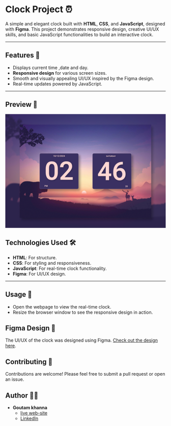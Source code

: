 # Clock Project ⏰  

A simple and elegant clock built with **HTML**, **CSS**, and **JavaScript**, designed with **Figma**. This project demonstrates responsive design, creative UI/UX skills, and basic JavaScript functionalities to build an interactive clock.

---

## Features 🌟  

- Displays current time ,date and day.  
- **Responsive design** for various screen sizes.  
- Smooth and visually appealing UI/UX inspired by the Figma design.  
- Real-time updates powered by JavaScript.  

---

## Preview 🚀  

![thumbnail](poster.png)

## Technologies Used 🛠️  

- **HTML**: For structure.  
- **CSS**: For styling and responsiveness.  
- **JavaScript**: For real-time clock functionality.  
- **Figma**: For UI/UX design.  

---



## Usage 📖
- Open the webpage to view the real-time clock.
- Resize the browser window to see the responsive design in action.

## Figma Design 🎨
The UI/UX of the clock was designed using Figma. [Check out the design here](https://www.figma.com/design/DtUeFuzUvhjMziMWrGCUr4/flip-flop-clock?fuid=1331957299204890869).

## Contributing 🤝
Contributions are welcome! Please feel free to submit a pull request or open an issue.


## Author 👨‍💻
- **Goutam khanna**
  - [live web-site](https://dark1arrow.github.io/clock/)
  - [LinkedIn](https://www.linkedin.com/in/gouatm-khanna-61ba63262?utm_source=share&utm_campaign=share_via&utm_content=profile&utm_medium=android_app)








